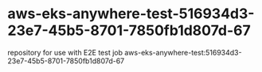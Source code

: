 # aws-eks-anywhere-test-516934d3-23e7-45b5-8701-7850fb1d807d-67
repository for use with E2E test job aws-eks-anywhere-test:516934d3-23e7-45b5-8701-7850fb1d807d-67
